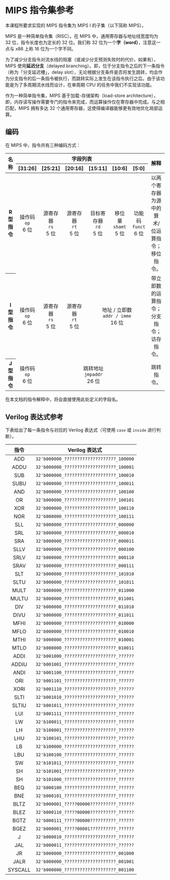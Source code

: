 # MIPS 指令集参考

本课程所要求实现的 MIPS 指令集为 MIPS I 的子集（以下简称 MIPS）。

MIPS 是一种简单指令集（RISC）。在 MIPS 中，通用寄存器与地址线宽度均为 32 位，指令长度也为定长的 32 位。我们称 32 位为一个**字（word）**，注意这一点与 x86 上称 16 位为一个字不同。

为了减少分支指令对流水线的阻塞（或减少分支预测失败时的代价，如果有），MIPS 使用**延迟分支**（delayed branching）。即，位于分支指令之后的下一条指令（称为「分支延迟槽」，delay slot），无论根据分支条件是否将发生跳转，均会作为分支指令的后一条指令被执行，而跳转实际上发生在该指令执行之后。由于该功能是为了多周期流水线而设计，在单周期 CPU 的任务中我们不实现该功能。

作为一种简单指令集，MIPS 基于加载-存储架构（load-store architecture），即，内存读写操作需要专门的指令来完成，而运算操作仅在寄存器中完成。与之相匹配，MIPS 拥有多达 32 个通用寄存器，这使得编译器能够更有效地优化局部运算。

## 编码

在 MIPS 中，指令共有三种编码方式：

<table style="width: 100%; ">
  <thead>
    <tr>
      <th style="text-align: center; vertical-align: middle; " rowspan="2">名称</th>
      <th style="text-align: center; vertical-align: middle; " colspan="6">字段列表</th>
      <th style="text-align: center; vertical-align: middle; " rowspan="2">解释</th>
    </tr>
    <tr>
      <th style="text-align: center; vertical-align: middle; ">[31:26]</th>
      <th style="text-align: center; vertical-align: middle; ">[25:21]</th>
      <th style="text-align: center; vertical-align: middle; ">[20:16]</th>
      <th style="text-align: center; vertical-align: middle; ">[15:11]</th>
      <th style="text-align: center; vertical-align: middle; ">[10:6]</th>
      <th style="text-align: center; vertical-align: middle; ">[5:0]</th>
    </tr>
  </thead>
  <tbody>
    <tr>
      <th style="text-align: center; vertical-align: middle; ">R 型指令</th>
      <td style="text-align: center; vertical-align: middle; ">操作码<br><code>op</code><br>6 位</td>
      <td style="text-align: center; vertical-align: middle; ">源寄存器<br><code>rs</code><br>5 位</td>
      <td style="text-align: center; vertical-align: middle; ">源寄存器<br><code>rt</code><br>5 位</td>
      <td style="text-align: center; vertical-align: middle; ">目标寄存器<br><code>rd</code><br>5 位</td>
      <td style="text-align: center; vertical-align: middle; ">移位量<br><code>shamt</code><br>5 位</td>
      <td style="text-align: center; vertical-align: middle; ">功能码<br><code>funct</code><br>6 位</td>
      <td style="text-align: center; vertical-align: middle; ">以两个寄存器为源中的算术/位运算指令；移位指令。</td>
    </tr>
    <tr>
      <th style="text-align: center; vertical-align: middle; ">I 型指令</th>
      <td style="text-align: center; vertical-align: middle; ">操作码<br><code>op</code><br>6 位</td>
      <td style="text-align: center; vertical-align: middle; ">源寄存器<br><code>rs</code><br>5 位</td>
      <td style="text-align: center; vertical-align: middle; ">源寄存器<br><code>rt</code><br>5 位</td>
      <td style="text-align: center; vertical-align: middle; " colspan="3">地址 / 立即数<br><code>addr / imme</code><br>16 位</td>
      <td style="text-align: center; vertical-align: middle; ">带立即数的运算指令；分支指令；访存指令。</td>
    </tr>
    <tr>
      <th style="text-align: center; vertical-align: middle; ">J 型指令</th>
      <td style="text-align: center; vertical-align: middle; ">操作码<br><code>op</code><br>6 位</td>
      <td style="text-align: center; vertical-align: middle; " colspan="5">跳转地址<br><code>jmpaddr</code><br>26 位</td>
      <td style="text-align: center; vertical-align: middle; ">跳转指令。</td>
    </tr>
  </tbody>
</table>

在本文档的指令解释中，将会直接使用此处定义的字段名。

## Verilog 表达式参考

下表给出了每一条指令与对应的 Verilog 表达式（可使用 `case` 或 `inside` 进行判断）。

|指令|Verilog 表达式|
|:--:|:--:|
|ADD|`32'b000000_????????????????????_100000`|
|ADDU|`32'b000000_????????????????????_100001`|
|SUB|`32'b000000_????????????????????_100010`|
|SUBU|`32'b000000_????????????????????_100011`|
|AND|`32'b000000_????????????????????_100100`|
|OR|`32'b000000_????????????????????_100101`|
|XOR|`32'b000000_????????????????????_100110`|
|NOR|`32'b000000_????????????????????_100111`|
|SLL|`32'b000000_????????????????????_000000`|
|SRL|`32'b000000_????????????????????_000010`|
|SRA|`32'b000000_????????????????????_000011`|
|SLLV|`32'b000000_????????????????????_000100`|
|SRLV|`32'b000000_????????????????????_000110`|
|SRAV|`32'b000000_????????????????????_000111`|
|SLT|`32'b000000_????????????????????_101010`|
|SLTU|`32'b000000_????????????????????_101011`|
|MULT|`32'b000000_????????????????????_011000`|
|MULTU|`32'b000000_????????????????????_011001`|
|DIV|`32'b000000_????????????????????_011010`|
|DIVU|`32'b000000_????????????????????_011011`|
|MFHI|`32'b000000_????????????????????_010000`|
|MFLO|`32'b000000_????????????????????_010010`|
|MTHI|`32'b000000_????????????????????_010001`|
|MTLO|`32'b000000_????????????????????_010011`|
|ADDI|`32'b001000_????????????????????_??????`|
|ADDIU|`32'b001001_????????????????????_??????`|
|ANDI|`32'b001100_????????????????????_??????`|
|ORI|`32'b001101_????????????????????_??????`|
|XORI|`32'b001110_????????????????????_??????`|
|SLTI|`32'b001010_????????????????????_??????`|
|SLTIU|`32'b001011_????????????????????_??????`|
|LUI|`32'b001111_????????????????????_??????`|
|LW|`32'b100011_????????????????????_??????`|
|LH|`32'b100001_????????????????????_??????`|
|LHU|`32'b100101_????????????????????_??????`|
|LB|`32'b100000_????????????????????_??????`|
|LBU|`32'b100100_????????????????????_??????`|
|SW|`32'b101011_????????????????????_??????`|
|SH|`32'b101001_????????????????????_??????`|
|SH|`32'b101000_????????????????????_??????`|
|BEQ|`32'b000100_????????????????????_??????`|
|BNE|`32'b000101_????????????????????_??????`|
|BLTZ|`32'b000001_?????00000??????????_??????`|
|BLEZ|`32'b000110_?????00000??????????_??????`|
|BGTZ|`32'b000111_?????00000??????????_??????`|
|BGEZ|`32'b000001_?????00001??????????_??????`|
|J|`32'b000010_????????????????????_??????`|
|JAL|`32'b000011_????????????????????_??????`|
|JR|`32'b000000_????????????????????_001000`|
|JALR|`32'b000000_????????????????????_001001`|
|SYSCALL|`32'b000000_????????????????????_001100`|
